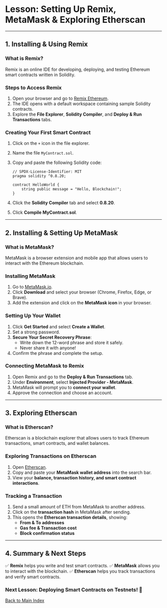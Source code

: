 # **Lesson: Setting Up Remix, MetaMask & Exploring Etherscan**

---

## **1. Installing & Using Remix**

### **What is Remix?**
Remix is an online IDE for developing, deploying, and testing Ethereum smart contracts written in Solidity.

### **Steps to Access Remix**
1. Open your browser and go to [Remix Ethereum](https://remix.ethereum.org/).
2. The IDE opens with a default workspace containing sample Solidity contracts.
3. Explore the **File Explorer**, **Solidity Compiler**, and **Deploy & Run Transactions** tabs.

### **Creating Your First Smart Contract**
1. Click on the `+` icon in the file explorer.
2. Name the file `MyContract.sol`.
3. Copy and paste the following Solidity code:
   
   ```solidity
   // SPDX-License-Identifier: MIT
   pragma solidity ^0.8.20;

   contract HelloWorld {
       string public message = "Hello, Blockchain!";
   }
   ```
4. Click the **Solidity Compiler** tab and select **0.8.20**.
5. Click **Compile MyContract.sol**.

---

## **2. Installing & Setting Up MetaMask**

### **What is MetaMask?**
MetaMask is a browser extension and mobile app that allows users to interact with the Ethereum blockchain.

### **Installing MetaMask**
1. Go to [MetaMask.io](https://metamask.io/).
2. Click **Download** and select your browser (Chrome, Firefox, Edge, or Brave).
3. Add the extension and click on the **MetaMask icon** in your browser.

### **Setting Up Your Wallet**
1. Click **Get Started** and select **Create a Wallet**.
2. Set a strong password.
3. **Secure Your Secret Recovery Phrase**:
   - Write down the 12-word phrase and store it safely.
   - Never share it with anyone!
4. Confirm the phrase and complete the setup.

### **Connecting MetaMask to Remix**
1. Open Remix and go to the **Deploy & Run Transactions** tab.
2. Under **Environment**, select **Injected Provider - MetaMask**.
3. MetaMask will prompt you to **connect your wallet**.
4. Approve the connection and choose an account.

---

## **3. Exploring Etherscan**

### **What is Etherscan?**
Etherscan is a blockchain explorer that allows users to track Ethereum transactions, smart contracts, and wallet balances.

### **Exploring Transactions on Etherscan**
1. Open [Etherscan](https://etherscan.io/).
2. Copy and paste your **MetaMask wallet address** into the search bar.
3. View your **balance, transaction history, and smart contract interactions**.

### **Tracking a Transaction**
1. Send a small amount of ETH from MetaMask to another address.
2. Click on the **transaction hash** in MetaMask after sending.
3. This opens the **Etherscan transaction details**, showing:
   - **From & To addresses**
   - **Gas fee & Transaction cost**
   - **Block confirmation status**

---

## **4. Summary & Next Steps**
✅ **Remix** helps you write and test smart contracts.
✅ **MetaMask** allows you to interact with the blockchain.
✅ **Etherscan** helps you track transactions and verify smart contracts.

### **Next Lesson: Deploying Smart Contracts on Testnets!** 🚀

[Back to Main Index](index.md)

